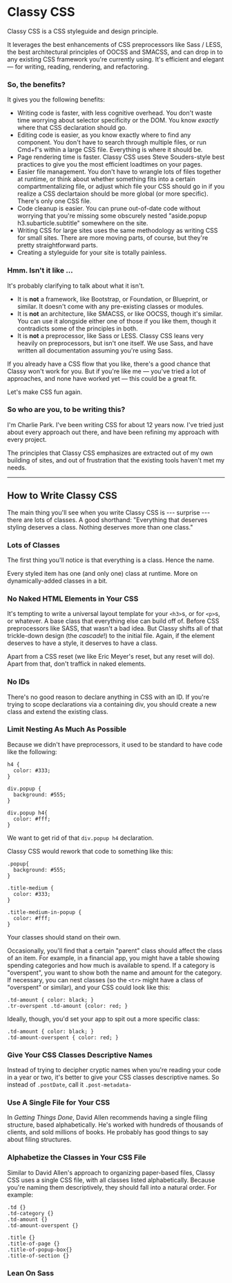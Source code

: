 # Classy CSS

Classy CSS is a CSS styleguide and design principle.

It leverages the best enhancements of CSS preprocessors like Sass / LESS, the best architectural principles of OOCSS and SMACSS, and can drop in to any existing CSS framework you're currently using. It's efficient and elegant — for writing, reading, rendering, and refactoring.

### So, the benefits?

It gives you the following benefits:

* Writing code is faster, with less cognitive overhead. You don't waste time worrying about selector specificity or the DOM. You know *exactly* where that CSS declaration should go.
* Editing code is easier, as you know exactly where to find any component. You don't have to search through multiple files, or run Cmd+f's within a large CSS file. Everything is where it should be.
* Page rendering time is faster. Classy CSS uses Steve Souders-style best practices to give you the most efficient loadtimes on your pages.
* Easier file management. You don't have to wrangle lots of files together at runtime, or think about whether something fits into a certain compartmentalizing file, or adjust which file your CSS should go in if you realize a CSS declartaion should be more global (or more specific). There's only one CSS file.
* Code cleanup is easier. You can prune out-of-date code without worrying that you're missing some obscurely nested "aside.popup h3.subarticle.subtitle" somewhere on the site.
* Writing CSS for large sites uses the same methodology as writing CSS for small sites. There are more moving parts, of course, but they're pretty straightforward parts.
* Creating a styleguide for your site is totally painless.

### Hmm. Isn't it like …

It's probably clarifying to talk about what it isn't.

* It is **not** a framework, like Bootstrap, or Foundation, or Blueprint, or similar. It doesn't come with any pre-existing classes or modules.
* It is **not** an architecture, like SMACSS, or like OOCSS, though it's similar. You can use it alongside either one of those if you like them, though it contradicts some of the principles in both.
* It is **not** a preprocessor, like Sass or LESS. Classy CSS leans very heavily on preprocessors, but isn't one itself. We use Sass, and have written all documentation assuming you're using Sass.

If you already have a CSS flow that you like, there's a good chance that Classy won't work for you. But if you're like me — you've tried a lot of approaches, and none have worked yet — this could be a great fit.

Let's make CSS fun again.

### So who are you, to be writing this? ###

I'm Charlie Park. I've been writing CSS for about 12 years now. I've tried just about every approach out there, and have been refining my approach with every project.

The principles that Classy CSS emphasizes are extracted out of my own building of sites, and out of frustration that the existing tools haven't met my needs.



***


## How to Write Classy CSS

The main thing you'll see when you write Classy CSS is --- surprise --- there are lots of classes. A good shorthand: "Everything that deserves styling deserves a class. Nothing deserves more than one class."

### Lots of Classes

The first thing you'll notice is that everything is a class. Hence the name.

Every styled item has one (and only one) class at runtime. More on dynamically-added classes in a bit.

### No Naked HTML Elements in Your CSS

It's tempting to write a universal layout template for your `<h3>`s, or for `<p>`s, or whatever. A base class that everything else can build off of. Before CSS preprocessors like SASS, that wasn't a bad idea. But Classy shifts all of that trickle-down design (the *cascade*!) to the initial file. Again, if the element deserves to have a style, it deserves to have a class.

Apart from a CSS reset (we like Eric Meyer's reset, but any reset will do). Apart from that, don't traffick in naked elements.

### No IDs

There's no good reason to declare anything in CSS with an ID. If you're trying to scope declarations via a containing div, you should create a new class and extend the existing class.

### Limit Nesting As Much As Possible

Because we didn't have preprocessors, it used to be standard to have code like the following:

    h4 {
      color: #333;
    }
    
    div.popup {
      background: #555;
    }
    
    div.popup h4{
      color: #fff;
    }

We want to get rid of that `div.popup h4` declaration.

Classy CSS would rework that code to something like this:

    .popup{
      background: #555;
    }
    
    .title-medium {
      color: #333;
    }
        
    .title-medium-in-popup {
      color: #fff;
    }

Your classes should stand on their own.

Occasionally, you'll find that a certain "parent" class should affect the class of an item. For example, in a financial app, you might have a table showing spending categories and how much is available to spend. If a category is "overspent", you want to show both the name and amount for the category. If necessary, you can nest classes (so the `<tr>` might have a class of "overspent" or similar), and your CSS could look like this:

    .td-amount { color: black; }
    .tr-overspent .td-amount {color: red; }

Ideally, though, you'd set your app to spit out a more specific class:

    .td-amount { color: black; }
    .td-amount-overspent { color: red; }


### Give Your CSS Classes Descriptive Names

Instead of trying to decipher cryptic names when you're reading your code in a year or two, it's better to give your CSS classes descriptive names. So instead of `.postDate`, call it `.post-metadata-`

### Use A Single File for Your CSS

In *Getting Things Done*, David Allen recommends having a single filing structure, based alphabetically. He's worked with hundreds of thousands of clients, and sold millions of books. He probably has good things to say about filing structures.

### Alphabetize the Classes in Your CSS File

Similar to David Allen's approach to organizing paper-based files, Classy CSS uses a single CSS file, with all classes listed alphabetically. Because you're naming them descriptively, they should fall into a natural order. For example:

    .td {}
    .td-category {}
    .td-amount {}
    .td-amount-overspent {}
    
    .title {}
    .title-of-page {}
    .title-of-popup-box{}
    .title-of-section {}



### Lean On Sass
